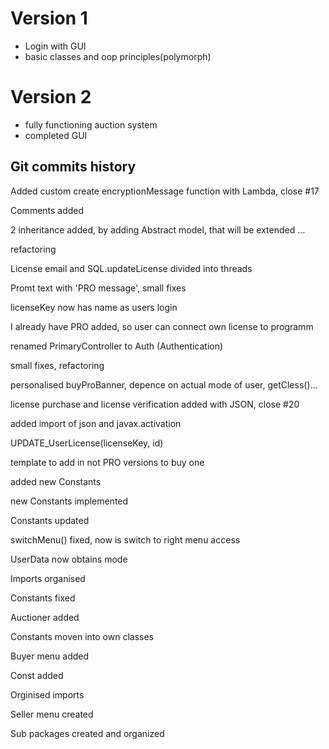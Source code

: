 # Version 1

- Login with GUI
- basic classes and oop principles(polymorph)

# Version 2

- fully functioning auction system
- completed GUI

## Git commits history
Added custom create encryptionMessage function with Lambda, close #17

Comments added
  
2 inheritance added, by adding Abstract model, that will be extended … 

refactoring
  
License email and SQL.updateLicense divided into threads

Promt text with 'PRO message', small fixes

licenseKey now has name as users login
  
I already have PRO added, so user can connect own license to programm
  
renamed PrimaryController to Auth (Authentication)

small fixes, refactoring
  
personalised buyProBanner, depence on actual mode of user, getCless()… 
  
license purchase and license verification added with JSON, close #20
  
added import of json and javax.activation
  
UPDATE_UserLicense(licenseKey, id)
  
template to add in not PRO versions to buy one
  
added new Constants
  
new Constants implemented
  
Constants updated
  
switchMenu() fixed, now is switch to right menu access
  
UserData now obtains mode
  
Imports organised
  
Constants fixed
  
Auctioner added
  
Constants moven into own classes
  
Buyer menu added
  
Const added
  
Orginised imports
  
Seller menu created
  
Sub packages created and organized

